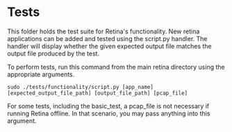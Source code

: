 # Tests

This folder holds the test suite for Retina's functionality. New retina applications can be added and tested using the script.py handler.
The handler will display whether the given expected output file matches the output file produced by the test.

To perform tests, run this command from the main retina directory using the appropriate arguments.

`sudo ./tests/functionality/script.py [app_name] [expected_output_file_path] [output_file_path] [pcap_file]`

For some tests, including the basic_test, a pcap_file is not necessary if running Retina offline. In that scenario, you may pass anything into this argument.
